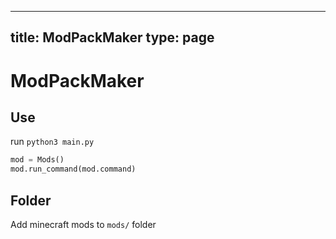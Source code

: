 
---
title: ModPackMaker
type: page
---
# ModPackMaker

## Use

run `python3 main.py`

```py
mod = Mods()
mod.run_command(mod.command)
```

## Folder
Add minecraft mods to `mods/` folder
